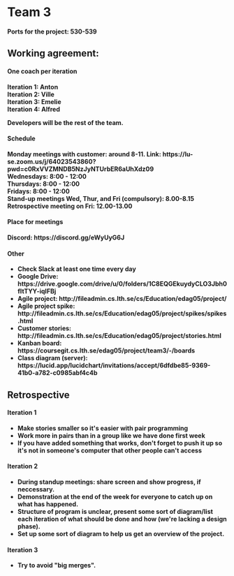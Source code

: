 <h1> Team 3 </h1>

<strong>Ports for the project: 530-539<strong>

<h2> Working agreement: </h2>

<h4> One coach per iteration</h4>
<p><strong>Iteration 1:</strong> Anton <br> 
<strong>Iteration 2:</strong> Ville <br>
<strong>Iteration 3:</strong> Emelie <br>
<strong>Iteration 4:</strong> Alfred <br>

Developers will be the rest of the team. </p>

<h4> Schedule</h4>
<p>
<strong>Monday meetings with customer:</strong> around 8-11. Link: https://lu-se.zoom.us/j/64023543860?pwd=c0RxVVZMNDB5NzJyNTUrbER6aUhXdz09<br>
<strong>Wednesdays:</strong> 8:00 - 12:00 <br>
<strong>Thursdays:</strong> 8:00 - 12:00<br>
<strong>Fridays:</strong> 8:00 - 12:00<br>
<strong>Stand-up meetings Wed, Thur, and Fri (compulsory):</strong> 8.00-8.15<br>
<strong>Retrospective meeting on Fri:</strong> 12.00-13.00</p>

<h4>Place for meetings</h4>
Discord: https://discord.gg/eWyUyG6J 

<h4>Other</h4>
<ul>
<li>Check Slack at least one time every day
<li> Google Drive: https://drive.google.com/drive/u/0/folders/1C8EQGEkuydyCLO3Jbh0fItTYY-iqlFBj 
<li> Agile project: http://fileadmin.cs.lth.se/cs/Education/edag05/project/
<li> Agile project spike: http://fileadmin.cs.lth.se/cs/Education/edag05/project/spikes/spikes.html
<li> Customer stories: http://fileadmin.cs.lth.se/cs/Education/edag05/project/stories.html 
<li> Kanban board: https://coursegit.cs.lth.se/edag05/project/team3/-/boards 
<li> Class diagram (server): https://lucid.app/lucidchart/invitations/accept/6dfdbe85-9369-41b0-a782-c0985abf4c4b
</ul>

<h2> Retrospective </h2>
<h4> Iteration 1</h4>
<ul>
<li>Make stories smaller so it's easier with pair programming
<li>Work more in pairs than in a group like we have done first week
<li>If you have added something that works, don't forget to push it up so it's not in someone's computer that other people can't access
</ul>

<h4> Iteration 2</h4>
<ul>
<li> During standup meetings: share screen and show progress, if neccessary.
<li> Demonstration at the end of the week for everyone to catch up on what has happened.
<li> Structure of program is unclear, present some sort of diagram/list each iteration of what should be done and how (we're lacking a design phase).
<li> Set up some sort of diagram to help us get an overview of the project.
</ul>

<h4> Iteration 3</h4>
<ul>
<li> Try to avoid "big merges". 
</ul>
